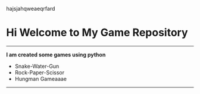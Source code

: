 hajsjahqweaeqrfard

# Hi Welcome to My Game Repository
***

**I am created some games using python**
- Snake-Water-Gun
- Rock-Paper-Scissor
- Hungman Gameaaae
---

